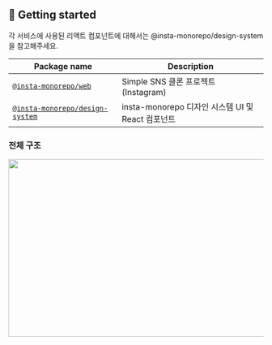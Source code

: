 ## 🚀 Getting started

각 서비스에 사용된 리액트 컴포넌트에 대해서는 @insta-monorepo/design-system 을 참고해주세요.

| Package name                                      | Description                                 |
| ------------------------------------------------- | ------------------------------------------- |
| [`@insta-monorepo/web`](./packages/web)           | Simple SNS 클론 프로젝트(Instagram)                 |
| [`@insta-monorepo/design-system`](./packages/design-system) | insta-monorepo 디자인 시스템 UI 및 React 컴포넌트               |


### 전체 구조

<img src="https://github.com/user-attachments/assets/a5cce8ee-f665-476b-888e-771d3ec62487" width="600px" height="350px" />
